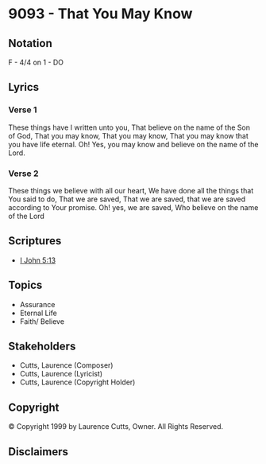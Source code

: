 # 9093 - That You May Know

## Notation

F - 4/4 on 1 - DO

## Lyrics

### Verse 1

These things have I written unto you, That believe on the name of the Son of God, That you may know, That you may know, That you may know that you have  life eternal. Oh! Yes, you may know and believe on the name of the Lord.

### Verse 2

These things we believe with all our heart, We have done all the things that You said to do, That we are saved, That we are saved, that we are saved according to Your promise. Oh! yes, we are saved, Who believe on the name of the Lord


## Scriptures

- [I John 5:13](https://www.biblegateway.com/passage/?search=I%20John%205%3A13)

## Topics

- Assurance
- Eternal Life
- Faith/ Believe

## Stakeholders

- Cutts, Laurence (Composer)
- Cutts, Laurence (Lyricist)
- Cutts, Laurence (Copyright Holder)

## Copyright

© Copyright 1999 by Laurence Cutts, Owner. All Rights Reserved.


## Disclaimers


